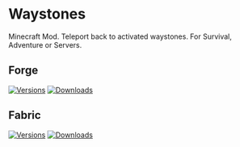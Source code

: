 # Waystones

Minecraft Mod. Teleport back to activated waystones. For Survival, Adventure or Servers.

## Forge

[![Versions](http://cf.way2muchnoise.eu/versions/245755_latest.svg)](https://minecraft.curseforge.com/projects/waystones) [![Downloads](http://cf.way2muchnoise.eu/full_245755_downloads.svg)](https://minecraft.curseforge.com/projects/waystones)

## Fabric

[![Versions](http://cf.way2muchnoise.eu/versions/500087_latest.svg)](https://minecraft.curseforge.com/projects/waystones-fabric) [![Downloads](http://cf.way2muchnoise.eu/full_500087_downloads.svg)](https://minecraft.curseforge.com/projects/waystones-fabric)
